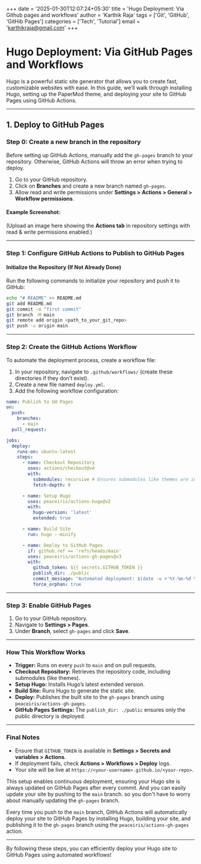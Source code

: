 +++
date = '2025-01-30T12:07:24+05:30'
title = 'Hugo Deployment: Via Github pages and workflows'
author = 'Karthik Raja'
tags = ['Git', 'GitHub', 'GitHib Pages']
categories = ['Tech', 'Tutorial']
email = 'karthikraja@gmail.com'
+++

# Hugo Deployment: Via GitHub Pages and Workflows

Hugo is a powerful static site generator that allows you to create fast, customizable websites with ease. In this guide, we’ll walk through installing Hugo, setting up the PaperMod theme, and deploying your site to GitHub Pages using GitHub Actions.

---

## 1. Deploy to GitHub Pages

### **Step 0: Create a new branch in the repository**

Before setting up GitHub Actions, manually add the `gh-pages` branch to your repository. Otherwise, GitHub Actions will throw an error when trying to deploy.

1. Go to your GitHub repository.
2. Click on **Branches** and create a new branch named `gh-pages`.
3. Allow read and write permissions under **Settings > Actions > General > Workflow permissions**.

#### **Example Screenshot:**

(Upload an image here showing the **Actions tab** in repository settings with read & write permissions enabled.)

---

### **Step 1: Configure GitHub Actions to Publish to GitHub Pages**

#### **Initialize the Repository (If Not Already Done)**

Run the following commands to initialize your repository and push it to GitHub:

```sh
echo "# README" >> README.md
git add README.md
git commit -m "first commit"
git branch -M main
git remote add origin <path_to_your_git_repo>
git push -u origin main
```

---

### **Step 2: Create the GitHub Actions Workflow**

To automate the deployment process, create a workflow file:

1. In your repository, navigate to `.github/workflows/` (create these directories if they don’t exist).
2. Create a new file named `deploy.yml`.
3. Add the following workflow configuration:

```yaml
name: Publish to GH Pages
on:
  push:
    branches:
      - main
  pull_request:

jobs:
  deploy:
    runs-on: ubuntu-latest
    steps:
      - name: Checkout Repository
        uses: actions/checkout@v4
        with:
          submodules: recursive # Ensures submodules like themes are included
          fetch-depth: 0

      - name: Setup Hugo
        uses: peaceiris/actions-hugo@v2
        with:
          hugo-version: 'latest'
          extended: true

      - name: Build Site
        run: hugo --minify

      - name: Deploy to GitHub Pages
        if: github.ref == 'refs/heads/main'
        uses: peaceiris/actions-gh-pages@v3
        with:
          github_token: ${{ secrets.GITHUB_TOKEN }}
          publish_dir: ./public
          commit_message: "Automated deployment: $(date -u +'%Y-%m-%d %H:%M:%S')"
          force_orphan: true
```

---

### **Step 3: Enable GitHub Pages**

1. Go to your GitHub repository.
2. Navigate to **Settings > Pages**.
3. Under **Branch**, select `gh-pages` and click **Save**.

---

### **How This Workflow Works**

- **Trigger:** Runs on every `push` to `main` and on pull requests.
- **Checkout Repository:** Retrieves the repository code, including submodules (like themes).
- **Setup Hugo:** Installs Hugo’s latest extended version.
- **Build Site:** Runs Hugo to generate the static site.
- **Deploy:** Publishes the built site to the `gh-pages` branch using `peaceiris/actions-gh-pages`.
- **GitHub Pages Settings:** The `publish_dir: ./public` ensures only the public directory is deployed.

---

### **Final Notes**

- Ensure that `GITHUB_TOKEN` is available in **Settings > Secrets and variables > Actions**.
- If deployment fails, check **Actions > Workflows > Deploy** logs.
- Your site will be live at `https://<your-username>.github.io/<your-repo>`.

This setup enables continuous deployment, ensuring your Hugo site is always updated on GitHub Pages after every commit.
And you can easily update your site by pushing to the `main` branch. so you don't have to worry about manually updating the `gh-pages` branch.

Every time you push to the `main` branch, GitHub Actions will automatically deploy your site to GitHub Pages by installing Hugo, building your site, and publishing it to the `gh-pages` branch using the `peaceiris/actions-gh-pages` action.

---

By following these steps, you can efficiently deploy your Hugo site to GitHub Pages using automated workflows!
